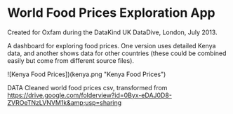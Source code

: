 World Food Prices Exploration App
=================================

Created for Oxfam during the DataKind UK DataDive, London, July 2013.

A dashboard for exploring food prices. One version uses detailed Kenya data, and another shows data for other countries (these could be combined easily but come from different source files).

![Kenya Food Prices])(kenya.png "Kenya Food Prices")

DATA
Cleaned world food prices csv, transformed from https://drive.google.com/folderview?id=0Byx-eDAJ0D8-ZVROeTNzLVNVM1k&amp;usp=sharing
